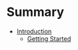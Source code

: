 # Summary

* [Introduction](docs/intro/welcome.md)
    * [Getting Started](docs/intro/getting-started.md)

